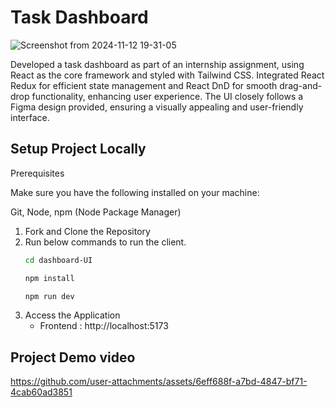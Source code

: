 # Task Dashboard

![Screenshot from 2024-11-12 19-31-05](https://github.com/user-attachments/assets/b4314999-91da-4a7f-8841-36016248b11d)

Developed a task dashboard as part of an internship assignment, using React as the core framework and styled with Tailwind CSS. Integrated React Redux for efficient state management and React DnD for smooth drag-and-drop functionality, enhancing user experience. The UI closely follows a Figma design provided, ensuring a visually appealing and user-friendly interface.

## Setup Project Locally

Prerequisites

Make sure you have the following installed on your machine:

Git, Node, npm (Node Package Manager)

1. Fork and Clone the Repository 
2. Run below commands  to run the client.
      ```bash
    cd dashboard-UI
    ```
    ```bash
    npm install
    ```
      ```bash
    npm run dev
    ```
3.  Access the Application 
    - Frontend : http://localhost:5173
  

## Project Demo video

https://github.com/user-attachments/assets/6eff688f-a7bd-4847-bf71-4cab60ad3851

